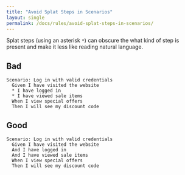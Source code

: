 ```yaml
---
title: "Avoid Splat Steps in Scenarios"
layout: single
permalink: /docs/rules/avoid-splat-steps-in-scenarios/
---
```


Splat steps (using an asterisk `*`) can obscure the what kind of step is present and make it less like reading natural language.

## Bad

```gherkin
Scenario: Log in with valid credentials
  Given I have visited the website
  * I have logged in
  * I have viewed sale items
  When I view special offers
  Then I will see my discount code
```

## Good

```gherkin
Scenario: Log in with valid credentials
  Given I have visited the website
  And I have logged in
  And I have viewed sale items
  When I view special offers
  Then I will see my discount code
```
